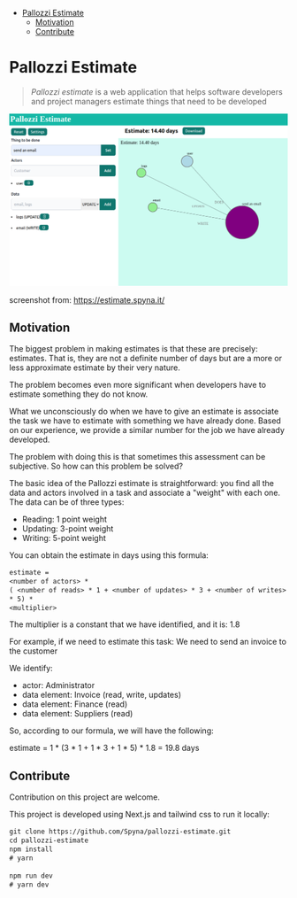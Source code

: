 - [Pallozzi Estimate](#pallozzi-estimate)
  - [Motivation](#motivation)
  - [Contribute](#contribute)

# Pallozzi Estimate

> *Pallozzi estimate* is a web application that helps software developers and project managers estimate things that need to be developed



![Pallozi estimate screenshot][logo]

[logo]: ./screenshot.png "Pallozi estimate screenshot"

screenshot from: https://estimate.spyna.it/

## Motivation

The biggest problem in making estimates is that these are precisely: estimates. That is, they are not a definite number of days but are a more or less approximate estimate by their very nature. 

The problem becomes even more significant when developers have to estimate something they do not know. 

What we unconsciously do when we have to give an estimate is associate the task we have to estimate with something we have already done. Based on our experience, we provide a similar number for the job we have already developed. 

The problem with doing this is that sometimes this assessment can be subjective. So how can this problem be solved? 

The basic idea of the Pallozzi estimate is straightforward: you find all the data and actors involved in a task and associate a "weight" with each one. The data can be of three types:
* Reading: 1 point weight
* Updating: 3-point weight
* Writing: 5-point weight


You can obtain the estimate in days using this formula: 
```
estimate = 
<number of actors> * 
( <number of reads> * 1 + <number of updates> * 3 + <number of writes> * 5) *
<multiplier>
```

The multiplier is a constant that we have identified, and it is: 1.8

For example, if we need to estimate this task: 
We need to send an invoice to the customer

We identify:
* actor: Administrator
* data element: Invoice (read, write, updates)
* data element: Finance (read)
* data element: Suppliers (read)

So, according to our formula, we will have the following: 

estimate = 1 * (3 * 1 + 1 * 3 + 1 * 5) * 1.8 = 19.8 days

## Contribute 

Contribution on this project are welcome. 

This project is developed using Next.js and tailwind css to run it locally: 

```
git clone https://github.com/Spyna/pallozzi-estimate.git
cd pallozzi-estimate
npm install
# yarn 

npm run dev
# yarn dev

```

